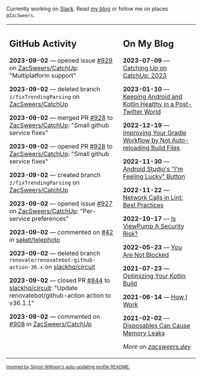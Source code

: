 Currently working on [Slack](https://slack.com/). Read [my blog](https://zacsweers.dev/) or follow me on places `@ZacSweers`.

<table><tr><td valign="top" width="60%">

## GitHub Activity
<!-- githubActivity starts -->
**2023-09-02** — opened issue [#929](https://github.com/ZacSweers/CatchUp/issues/929) on [ZacSweers/CatchUp](https://github.com/ZacSweers/CatchUp): "Multiplatform support"

**2023-09-02** — deleted branch `z/fixTrendingParsing` on [ZacSweers/CatchUp](https://github.com/ZacSweers/CatchUp)

**2023-09-02** — merged PR [#928](https://github.com/ZacSweers/CatchUp/pull/928) to [ZacSweers/CatchUp](https://github.com/ZacSweers/CatchUp): "Small github service fixes"

**2023-09-02** — opened PR [#928](https://github.com/ZacSweers/CatchUp/pull/928) to [ZacSweers/CatchUp](https://github.com/ZacSweers/CatchUp): "Small github service fixes"

**2023-09-02** — created branch `z/fixTrendingParsing` on [ZacSweers/CatchUp](https://github.com/ZacSweers/CatchUp)

**2023-09-02** — opened issue [#927](https://github.com/ZacSweers/CatchUp/issues/927) on [ZacSweers/CatchUp](https://github.com/ZacSweers/CatchUp): "Per-service preferences"

**2023-09-02** — commented on [#42](https://github.com/saket/telephoto/issues/42#issuecomment-1703902193) in [saket/telephoto](https://github.com/saket/telephoto)

**2023-09-02** — deleted branch `renovate/renovatebot-github-action-36.x` on [slackhq/circuit](https://github.com/slackhq/circuit)

**2023-09-02** — closed PR [#844](https://github.com/slackhq/circuit/pull/844) to [slackhq/circuit](https://github.com/slackhq/circuit): "Update renovatebot/github-action action to v36.1.1"

**2023-09-02** — commented on [#908](https://github.com/ZacSweers/CatchUp/pull/908#issuecomment-1703684076) in [ZacSweers/CatchUp](https://github.com/ZacSweers/CatchUp)
<!-- githubActivity ends -->
</td><td valign="top" width="40%">

## On My Blog
<!-- blog starts -->
**2023-07-09** — [Catching Up on CatchUp: 2023](https://www.zacsweers.dev/catching-up-on-catchup-2023/)

**2023-01-10** — [Keeping Android and Kotlin Healthy in a Post-Twitter World](https://www.zacsweers.dev/keeping-android-healthy/)

**2022-12-19** — [Improving Your Gradle Workflow by Not Auto-reloading Build Files](https://www.zacsweers.dev/improving-your-workflow-by-not-auto-reloading-build-files/)

**2022-11-30** — [Android Studio's "I'm Feeling Lucky" Button](https://www.zacsweers.dev/android-studios-im-feeling-lucky-button/)

**2022-11-22** — [Network Calls in Lint: Best Practices](https://www.zacsweers.dev/network-calls-in-lint-best-practices/)

**2022-10-17** — [Is ViewPump A Security Risk?](https://www.zacsweers.dev/is-viewpump-a-security-risk/)

**2022-05-23** — [You Are Not Blocked](https://www.zacsweers.dev/you-are-not-blocked/)

**2021-07-23** — [Optimizing Your Kotlin Build](https://www.zacsweers.dev/optimizing-your-kotlin-build/)

**2021-06-14** — [How I Work](https://www.zacsweers.dev/how-i-work/)

**2021-02-02** — [Disposables Can Cause Memory Leaks](https://www.zacsweers.dev/disposables-can-cause-memory-leaks/)
<!-- blog ends -->
_More on [zacsweers.dev](https://zacsweers.dev/)_
</td></tr></table>

<sub><a href="https://simonwillison.net/2020/Jul/10/self-updating-profile-readme/">Inspired by Simon Willison's auto-updating profile README.</a></sub>